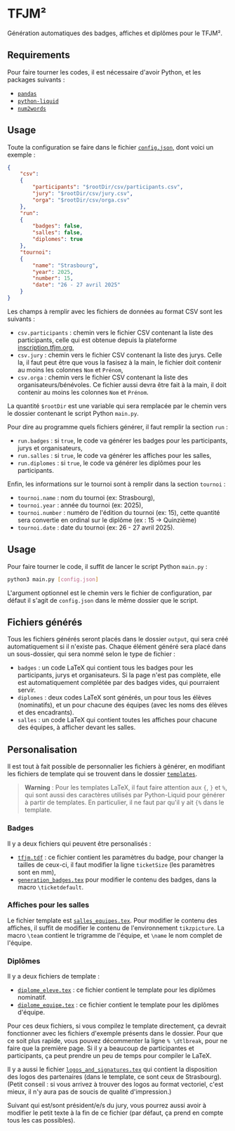 # TFJM²


Génération automatiques des badges, affiches et diplômes pour le TFJM².


## Requirements

Pour faire tourner les codes, il est nécessaire d'avoir Python, et les packages suivants :
- [`pandas`](https://pypi.org/project/pandas/)
- [`python-liquid`](https://pypi.org/project/python-liquid/)
- [`num2words`](https://pypi.org/project/num2words/)


## Usage

Toute la configuration se faire dans le fichier [`config.json`](config.json), dont voici un exemple :

```json
{
    "csv":
    {
        "participants": "$rootDir/csv/participants.csv",
        "jury": "$rootDir/csv/jury.csv",
        "orga": "$rootDir/csv/orga.csv"
    },
    "run":
    {
        "badges": false,
        "salles": false,
        "diplomes": true
    },
    "tournoi":
    {
        "name": "Strasbourg",
        "year": 2025,
        "number": 15,
        "date": "26 - 27 avril 2025"
    }
}
```

Les champs à remplir avec les fichiers de données au format CSV sont les suivants :
- `csv.participants` : chemin vers le fichier CSV contenant la liste des participants, celle qui est obtenue depuis la plateforme [inscription.tfjm.org](https://inscription.tfjm.org/),
- `csv.jury` : chemin vers le fichier CSV contenant la liste des jurys. Celle la, il faut peut être que vous la fasisez à la main, le fichier doit contenir au moins les colonnes `Nom` et `Prénom`,
- `csv.orga` : chemin vers le fichier CSV contenant la liste des organisateurs/bénévoles. Ce fichier aussi devra être fait à la main, il doit contenir au moins les colonnes `Nom` et `Prénom`.

La quantité `$rootDir` est une variable qui sera remplacée par le chemin vers le dossier contenant le script Python `main.py`.

Pour dire au programme quels fichiers générer, il faut remplir la section `run` :

- `run.badges` : si `true`, le code va générer les badges pour les participants, jurys et organisateurs,
- `run.salles` : si `true`, le code va générer les affiches pour les salles,
- `run.diplomes` : si `true`, le code va générer les diplômes pour les participants.

Enfin, les informations sur le tournoi sont à remplir dans la section `tournoi` :
- `tournoi.name` : nom du tournoi (ex: Strasbourg),
- `tournoi.year` : année du tournoi (ex: 2025),
- `tournoi.number` : numéro de l'édition du tournoi (ex: 15), cette quantité sera convertie en ordinal sur le diplôme (ex : 15 -> Quinzième)
- `tournoi.date` : date du tournoi (ex: 26 - 27 avril 2025).


## Usage

Pour faire tourner le code, il suffit de lancer le script Python `main.py` :

```bash
python3 main.py [config.json]
```
L'argument optionnel est le chemin vers le fichier de configuration, par défaut il s'agit de `config.json` dans le même dossier que le script.


## Fichiers générés

Tous les fichiers générés seront placés dans le dossier `output`, qui sera créé automatiquement si il n'existe pas.
Chaque élément généré sera placé dans un sous-dossier, qui sera nommé selon le type de fichier :

- `badges` : un code LaTeX qui contient tous les badges pour les participants, jurys et organisateurs. Si la page n'est pas complète, elle est automatiquement complétée par des badges vides, qui pourraient servir.
- `diplomes` : deux codes LaTeX sont générés, un pour tous les élèves (nominatifs), et un pour chacune des équipes (avec les noms des élèves et des encadrants).
- `salles` : un code LaTeX qui contient toutes les affiches pour chacune des équipes, à afficher devant les salles.


## Personalisation

Il est tout à fait possible de personnalier les fichiers à générer, en modifiant les fichiers de template qui se trouvent dans le dossier [`templates`](templates).

> **Warning** : Pour les templates LaTeX, il faut faire attention aux `{`, `}` et `%`, qui sont aussi des caractères utilisés par Python-Liquid pour générer à partir de templates.
> En particulier, il ne faut par qu'il y ait `{%` dans le template.

### Badges

Il y a deux fichiers qui peuvent être personalisés :
- [`tfjm.tdf`](templates/tfjm.tdf) : ce fichier contient les paramètres du badge, pour changer la tailles de ceux-ci, il faut modifier la ligne `ticketSize` (les paramètres sont en mm),
- [`generation_badges.tex`](templates/generation_badges.tex) pour modifier le contenu des badges, dans la macro `\ticketdefault`.


### Affiches pour les salles

Le fichier template est [`salles_equipes.tex`](templates/salles_equipes.tex).
Pour modifier le contenu des affiches, il suffit de modifier le contenu de l'environnement `tikzpicture`.
La macro `\team` contient le trigramme de l'équipe, et `\name` le nom complet de l'équipe.


### Diplômes

Il y a deux fichiers de template :
- [`diplome_eleve.tex`](templates/diplome_eleve.tex) : ce fichier contient le template pour les diplômes nominatif.
- [`diplome_equipe.tex`](templates/diplome_equipe.tex) : ce fichier contient le template pour les diplômes d'équipe.

Pour ces deux fichiers, si vous compilez le template directement, ça devrait fonctionner avec les fichiers d'exemple présents dans le dossier.
Pour que ce soit plus rapide, vous pouvez décommenter la ligne `% \dtlbreak`, pour ne faire que la première page.
Si il y a beaucoup de participantes et participants, ça peut prendre un peu de temps pour compiler le LaTeX.


Il y a aussi le fichier [`logos_and_signatures.tex`](templates/logos_and_signatures.tex) qui contient la disposition des logos des partenaires (dans le template, ce sont ceux de Strasbourg).
(Petit conseil : si vous arrivez à trouver des logos au format vectoriel, c'est mieux, il n'y aura pas de soucis de qualité d'impression.)

Suivant qui est/sont président/e/s du jury, vous pourrez aussi avoir à modifier le petit texte à la fin de ce fichier (par défaut, ça prend en compte tous les cas possibles).